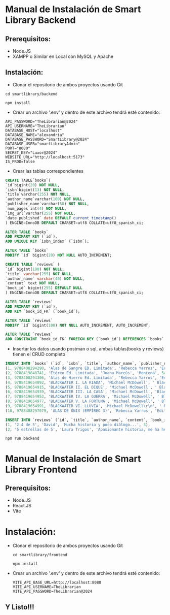 # Manual de Instalación de Smart Library Backend

## Prerequisitos:

- Node.JS
- XAMPP o Similar en Local con MySQL y Apache

## Instalación:

- Clonar el repositorio de ambos proyectos usando Git

```shell
cd smartlibrary/backend
```

```shell
npm install
```

- Crear un archivo '.env' y dentro de este archivo tendrá esté contenido:

```env
API_PASSWORD="TheLibrarian@2024"
API_USERNAME="TheLibrarian"
DATABASE_HOST="localhost"
DATABASE_NAME="alexandria"
DATABASE_PASSWORD="SmartLibrary@2024"
DATABASE_USER="smartLibraryAdmin"
PORT="8080"
SECRET_KEY="Luxor@2024"
WEBSITE_URL="http://localhost:5173"
IS_PROD=false
```

- Crear las tablas correspondientes

```sql
CREATE TABLE`books`(
`id`bigint(20) NOT NULL,
`isbn`bigint(13) NOT NULL,
`title`varchar(255) NOT NULL,
`author_name`varchar(100) NOT NULL,
`publisher_name`varchar(50) NOT NULL,
`num_pages`int(4) NOT NULL,
`img_url`varchar(255) NOT NULL,
`date_published` date DEFAULT current_timestamp()
) ENGINE=InnoDB DEFAULT CHARSET=utf8 COLLATE=utf8_spanish_ci;

ALTER TABLE `books`
ADD PRIMARY KEY (`id`),
ADD UNIQUE KEY `isbn_index` (`isbn`);

ALTER TABLE `books`
MODIFY `id` bigint(20) NOT NULL AUTO_INCREMENT;
```

```sql
CREATE TABLE `reviews` (
`id` bigint(100) NOT NULL,
`title` varchar(255) NOT NULL,
`author_name` varchar(40) NOT NULL,
`content` text NOT NULL,
`book_id` bigint(255) DEFAULT NULL
) ENGINE=InnoDB DEFAULT CHARSET=utf8 COLLATE=utf8_spanish_ci;

ALTER TABLE `reviews`
ADD PRIMARY KEY (`id`),
ADD KEY `book_id_FK` (`book_id`);

ALTER TABLE `reviews`
MODIFY `id` bigint(100) NOT NULL AUTO_INCREMENT, AUTO_INCREMENT;

ALTER TABLE `reviews`
ADD CONSTRAINT `book_id_FK` FOREIGN KEY (`book_id`) REFERENCES `books` (`id`);
```

- Insertar los datos usando postman o sql, ambas tablas(books y reviews) tienen el CRUD completo

```sql
INSERT INTO `books` (`id`, `isbn`, `title`, `author_name`, `publisher_name`, `num_pages`, `img_url`, `date_published`) VALUES
(1, 9788408294290, 'Alas de Sangre ED. Limitada', 'Rebecca Yarros', 'Editorial Planeta', 760, 'https://imagessl0.casadellibro.com/a/l/s7/90/9788408294290.webp', '2024-11-13'),
(2, 9788419848741, 'Etéreo Ed. Limitada', 'Joana Marcús', 'Montena', 544, 'https://imagessl0.casadellibro.com/a/l/s7/41/9788419848741.webp', '2024-10-24'),
(3, 9788408294306, 'Alas de Hierro Ed. Limitada', 'Rebecca Yarros', 'Editorial Planeta', 896, 'https://imagessl0.casadellibro.com/a/l/s7/06/9788408294306.webp', '2024-11-13'),
(4, 9788419654892, 'BLACKWATER I. LA RIADA', 'Michael McDowell', ' Blackie Books', 272, 'https://imagessl0.casadellibro.com/a/l/s7/92/9788419654892.webp', '2024-02-07'),
(5, 9788419654915, 'BLACKWATER II. EL DIQUE', 'Michael McDowell', ' Blackie Books', 272, 'https://imagessl0.casadellibro.com/a/l/s7/15/9788419654915.webp', '2024-02-21'),
(6, 9788419654939, 'BLACKWATER III. LA CASA', 'Michael McDowell', 'Blackie Books', 272, 'https://imagessl0.casadellibro.com/a/l/s7/39/9788419654939.webp', '2024-03-06'),
(7, 9788419654953, 'BLACKWATER IV. LA GUERRA', 'Michael McDowell', ' Blackie Books', 272, 'https://imagessl0.casadellibro.com/a/l/s7/53/9788419654953.webp', '2024-03-20'),
(8, 9788419654977, 'BLACKWATER V. LA FORTUNA', 'Michael McDowell', ' Blackie Books', 272, 'https://imagessl0.casadellibro.com/a/l/s7/77/9788419654977.webp', '2024-04-03'),
(9, 9788419654991, 'BLACKWATER VI. LLUVIA', 'Michael McDowell\r\n', ' Blackie Books', 272, 'https://imagessl0.casadellibro.com/a/l/s7/91/9788419654991.webp', '2024-04-17'),
(10, 9788408297079, 'ALAS DE ÓNIX (EMPÍREO 3)', 'Rebecca Yarros', 'Editorial Planeta', 896, 'https://imagessl0.casadellibro.com/a/l/s7/79/9788408297079.webp', '2025-01-22'),
```

```sql
INSERT INTO `reviews` (`id`, `title`, `author_name`, `content`, `book_id`) VALUES
(1, '2.4 de 5', 'David', 'Mucha historia y poco diálogo...', 3),
(2, '5 estrellas de 5', 'Laura Trigos', 'Apasionante historia, me ha hecho llorar desde la primera página.', 3);
```

```shell
npm run backend
```

# Manual de Instalación de Smart Library Frontend

## Prerequisitos:

- Node.JS
- React.JS
- Vite

# Instalación:

- Clonar el repositorio de ambos proyectos usando Git

  ```shell
  cd smartlibrary/frontend
  ```

  ```shell
  npm install
  ```

- Crear un archivo '.env' y dentro de este archivo tendrá esté contenido:

  ```env
  VITE_API_BASE_URL=http://localhost:8080
  VITE_API_USERNAME=TheLibrarian
  VITE_API_PASSWORD=TheLibrarian@2024
  ```

## Y Listo!!!

